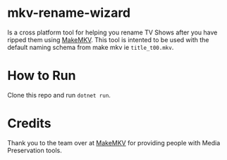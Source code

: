 # mkv-rename-wizard
Is a cross platform tool for helping you rename TV Shows after you have ripped them using [MakeMKV](https://www.makemkv.com/).  This tool is intented to be used with the default naming schema from make mkv ie `title_t00.mkv`.

# How to Run
Clone this repo and run `dotnet run`.

# Credits
Thank you to the team over at [MakeMKV](https://www.makemkv.com/) for providing people with Media Preservation tools.
